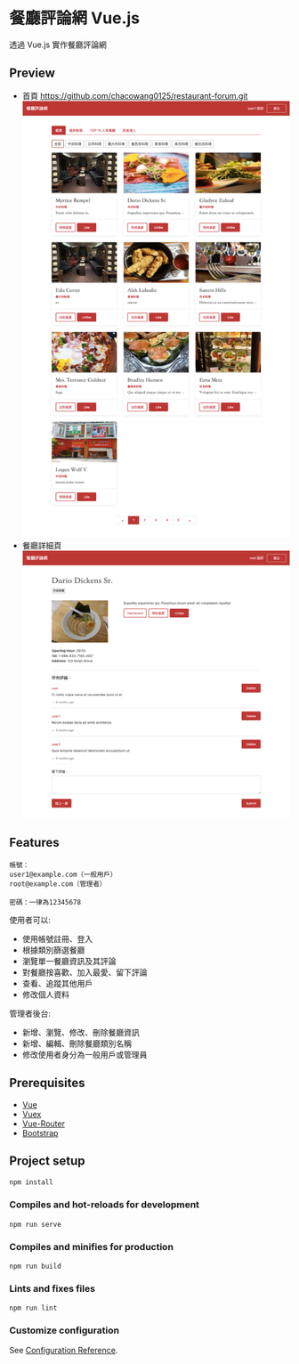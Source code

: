 # 餐廳評論網 Vue.js

透過 Vue.js 實作餐廳評論網

## Preview
- 首頁
https://github.com/chacowang0125/restaurant-forum.git
![image](https://github.com/chacowang0125/restaurant-forum/blob/main/public/img/index.png)
- 餐廳詳細頁
![image](https://github.com/chacowang0125/restaurant-forum/blob/main/public/img/restaurant-detail.png)

## Features

```
帳號：
user1@example.com（一般用戶）
root@example.com（管理者）

密碼：一律為12345678
```

使用者可以:
- 使用帳號註冊、登入
- 根據類別篩選餐廳
- 瀏覽單一餐廳資訊及其評論
- 對餐廳按喜歡、加入最愛、留下評論
- 查看、追蹤其他用戶
- 修改個人資料

管理者後台:
- 新增、瀏覽、修改、刪除餐廳資訊
- 新增、編輯、刪除餐廳類別名稱
- 修改使用者身分為一般用戶或管理員

## Prerequisites

- [Vue](https://vuejs.org/)
- [Vuex](https://vuex.vuejs.org/guide/#the-simplest-store)
- [Vue-Router](https://router.vuejs.org/)
- [Bootstrap](https://getbootstrap.com/)

## Project setup

```
npm install
```

### Compiles and hot-reloads for development

```
npm run serve
```

### Compiles and minifies for production

```
npm run build
```

### Lints and fixes files

```
npm run lint
```

### Customize configuration

See [Configuration Reference](https://cli.vuejs.org/config/).
